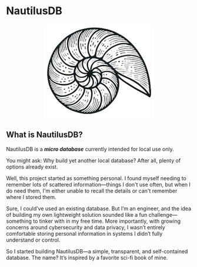 # NautilusDB

<p align="center">
    <img width="300" src="images/Nautilus.jpg" alt="Material Bread logo">
</p>

## What is NautilusDB?

NautilusDB is a ***micro database*** currently intended for local use only.

You might ask: Why build yet another local database? After all, plenty of options already exist.

Well, this project started as something personal. I found myself needing to remember lots of scattered information—things I don't use often, but when I do need them, I'm either unable to recall the details or can't remember where I stored them.

Sure, I could’ve used an existing database. But I’m an engineer, and the idea of building my own lightweight solution sounded like a fun challenge—something to tinker with in my free time. More importantly, with growing concerns around cybersecurity and data privacy, I wasn’t entirely comfortable storing personal information in systems I didn’t fully understand or control.

So I started building NautilusDB—a simple, transparent, and self-contained database. The name? It’s inspired by a favorite sci-fi book of mine.

